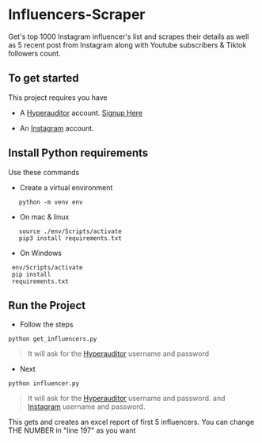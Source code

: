 # Influencers-Scraper

Get's top 1000 Instagram influencer's list and scrapes their details as well as 5 recent post from Instagram along with Youtube subscribers &amp; Tiktok followers count.

## To get started

This project requires you have

- A [Hyperauditor](https://hypeauditor.com) account. [Signup Here](https://hypeauditor.com/signup/)

- An [Instagram](https://instagram.com) account.

## Install Python requirements

Use these commands

- Create a virtual environment

```
   python -m venv env
```

- On mac & linux

```
   source ./env/Scripts/activate
   pip3 install requirements.txt
```

- On Windows

```
 env/Scripts/activate
 pip install
 requirements.txt
```

## Run the Project

- Follow the steps

```
python get_influencers.py
```

> It will ask for the [Hyperauditor](https://hypeauditor.com) username and password

- Next

```
python influencer.py
```

> It will ask for the [Hyperauditor](https://hypeauditor.com) username and password.
> and [Instagram](https://instagram.com) username and password.

This gets and creates an excel report of first 5 influencers.
You can change THE NUMBER in "line 197" as you want
